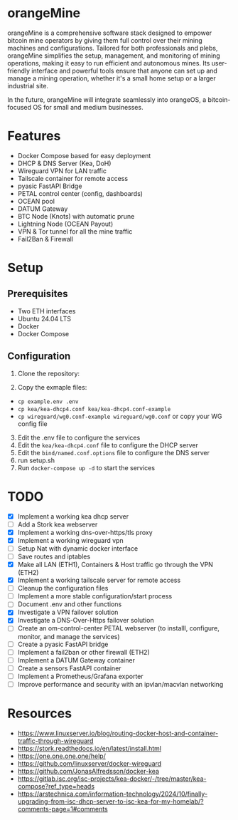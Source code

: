 # orangeMine
orangeMine is a comprehensive software stack designed to empower bitcoin mine operators by giving them full control over their mining machines and configurations. Tailored for both professionals and plebs, orangeMine simplifies the setup, management, and monitoring of mining operations, making it easy to run efficient and autonomous mines. Its user-friendly interface and powerful tools ensure that anyone can set up and manage a mining operation, whether it's a small home setup or a larger industrial site. 

In the future, orangeMine will integrate seamlessly into orangeOS, a bitcoin-focused OS for small and medium businesses.

# Features
- Docker Compose based for easy deployment
- DHCP & DNS Server (Kea, DoH)
- Wireguard VPN for LAN traffic
- Tailscale container for remote access
- pyasic FastAPI Bridge
- PETAL control center (config, dashboards)
- OCEAN pool
- DATUM Gateway
- BTC Node (Knots) with automatic prune
- Lightning Node (OCEAN Payout)
- VPN & Tor tunnel for all the mine traffic
- Fail2Ban & Firewall

# Setup

## Prerequisites

- Two ETH interfaces
- Ubuntu 24.04 LTS
- Docker
- Docker Compose

## Configuration

1. Clone the repository:

2. Copy the exmaple files:
  - `cp example.env .env`
  - `cp kea/kea-dhcp4.conf kea/kea-dhcp4.conf-example`
  - `cp wireguard/wg0.conf-example wireguard/wg0.conf` or copy your WG config file

3. Edit the .env file to configure the services
4. Edit the `kea/kea-dhcp4.conf` file to configure the DHCP server
5. Edit the `bind/named.conf.options` file to configure the DNS server
6. run setup.sh
7. Run `docker-compose up -d` to start the services


# TODO

- [x] Implement a working kea dhcp server
- [ ] Add a Stork kea webserver
- [x] Implement a working dns-over-https/tls proxy
- [x] Implement a working wireguard vpn
- [ ] Setup Nat with dynamic docker interface
- [ ] Save routes and iptables
- [x] Make all LAN (ETH1), Containers & Host traffic go through the VPN (ETH2)
- [x] Implement a working tailscale server for remote access
- [ ] Cleanup the configuration files
- [ ] Implement a more stable configuration/start process
- [ ] Document .env and other functions
- [x] Investigate a VPN failover solution
- [x] Investigate a DNS-Over-Https failover solution
- [ ] Create an om-control-center PETAL webserver (to installl, configure, monitor, and manage the services)
- [ ] Create a pyasic FastAPI bridge
- [ ] Implement a fail2ban or other firewall (ETH2)
- [ ] Implement a DATUM Gateway container
- [ ] Create a sensors FastAPI container
- [ ] Implement a Prometheus/Grafana exporter
- [ ] Improve performance and security with an ipvlan/macvlan networking

# Resources

- https://www.linuxserver.io/blog/routing-docker-host-and-container-traffic-through-wireguard
- https://stork.readthedocs.io/en/latest/install.html
- https://one.one.one.one/help/
- https://github.com/linuxserver/docker-wireguard
- https://github.com/JonasAlfredsson/docker-kea
- https://gitlab.isc.org/isc-projects/kea-docker/-/tree/master/kea-compose?ref_type=heads
- https://arstechnica.com/information-technology/2024/10/finally-upgrading-from-isc-dhcp-server-to-isc-kea-for-my-homelab/?comments-page=1#comments